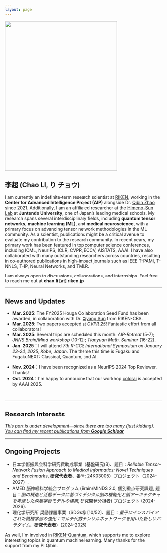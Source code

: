 ```yaml
---
layout: page
---
```


<!-- # About Me -->

<img src="https://ChaoLiAtRIKEN.github.io/113201734931851.jpg" class="floatpic" width="360" height="480">

## 李超 (Chao LI, り チョウ)

<!-- *<ins>This page is still under development—apologies for the delay! Please feel free to contact me via email if you have any questions.</ins>* -->

I am currently an indefinite-term research scientist at [RIKEN](https://www.riken.jp), working in the **Center for Advanced Intelligence Project (AIP)** alongside Dr. [Qibin Zhao](https://qibinzhao.github.io) since 2021. Additionally, I am an affiliated researcher at the [Himeno-Sun Lab](https://himeno-sun-lab.github.io) at **Juntendo University**, one of Japan’s leading medical schools. My research spans several interdisciplinary fields, including **quantum tensor networks**, **machine learning (ML)**, and **medical neuroscience**, with a primary focus on advancing tensor network methodologies in the ML community. As a scientist, publications might be a critical avenue to evaluate my contribution to the research community. In recent years, my primary work has been featured in top computer science conferences, including ICML, NeurIPS, ICLR, CVPR, ECCV, AISTATS, AAAI. I have also collaborated with many outstanding researchers across countries, resulting in co-authored publications in high-impact journals such as IEEE T-PAMI, T-NNLS, T-IP, Neural Networks, and TMLR.

<!-- I am actively involved in the academic community, regularly serving as a (senior) reviewer for prestigious conferences like ICML, NeurIPS, ICLR, AAAI, and IJCAI. In recognition of my contributions, I received the **RIKEN Ohbu Research Incentive Award** in 2020. -->


I am always open to discussions, collaborations, and internships. Feel free to reach me out at **chao.li [at] riken.jp**.

<!-- Here is **李超 (Chao LI, り　チョウ)**.

*The page is still under development (sorry for my lazy personality). Please feel free to contact me by email if you have any question.*

I am currently an indefinite-term research scientist at[RIKEN] (https://www.riken.jp) since 2021, working in the Center for Advanced Intelligence Project (AIP) together with Dr. [Qibin Zhao] (https://qibinzhao.github.io). I am also cocurrently a affilated researcher at [Himeno-Sun Lab] (https://himeno-sun-lab.github.io) of Juntendo university (Top medical school in Japan). In the recent years, my research interests involves various fields including tensor networks, machine learning (ML), quantum computing, and computional neurosience. However, my contribution is mainly on tensor networks in the ML society.

As a scientst, publications might be the most important contribution to the society. In past years, my major works are main published in conferences of computer science such as ICML, NeurIPS, ICLR, CVPR, ECCV, AISTATS, AAAI. I have lots of colaboration with other execellent reseachers, with who I am luckily invovled as co-authors in journals such as IEEE T-PAMI, TMLR, T-NNLS, and T-IP. I regularly serves as a (senior) reviewer of ICML, NeurIPS, ICLR, AAAI and IJCAI, and so on, and received the RIKEN Ohbu Research Incentive Award in 2020.

If you are interested in my reseearch, I am always open to discussions and collaborations. Feel free to reach out to me at - chao.li [at] riken.jp. -->


<!-- I am a graduate student in the Department of Engineering at the University of Cambridge, advised by [Prof. Özgür Akan](https://ioe.eng.cam.ac.uk/directory/akan), within [Internet of Everything (IoE) Group](https://ioe.eng.cam.ac.uk/). I also spent a lovely summer research program with [Prof. Pietro Liò](https://www.cl.cam.ac.uk/~pl219/) at [Artificial Intelligence Group](https://www.cl.cam.ac.uk/research/ai/). Prior to Cambridge,  I have worked on System Engineering, Cybersecurity and Wireless Communication with [Prof. Zhezhuang Xu](https://scholar.google.com.hk/citations?user=iZ7LQRkAAAAJ&hl=zh-CN) and [Dr. Meng Yuan](https://myuan27.github.io/). Recently, I was honored to be selected as **AAAI and SIGKDD Undergraduate Scholars**.

If you are interested in any aspect of me, I am always open to discussions and collaborations. Feel free to reach out to me at - hc663 [at] cam.ac.uk -->

---

## News and Updates
- **Mar. 2025**:  The FY2025 Houga Collaboration Seed Fund has been awarded, in collaboration with Dr. [Xiyang Sun](https://albertlordsun.github.io/biography/) from RIKEN-CBS.
- **Mar. 2025**: Two papers accepted at [*CVPR'25*](https://cvpr.thecvf.com)! Fantastic effort from all collaborators!
- **Mar. 2025**: Several trips are scheduled this month: *AIP-Retreat* (5-7); *JNNS Brain/Mind workshop* (10-12); *Tianyuan Math. Seminar* (16-22).
- **Jan. 2025**：I will attend *7th R-CCS International Symposium on January 23-24, 2025, Kobe, Japan*. The theme this time is Fugaku and FugakuNEXT: Classical, Quantum, and AI.
<!-- - **Dec. 2024**：Thrilled to launch my personal homepage! Thanks to Yuchen for the technical support. -->
- **Nov. 2024**：I have been recognized as a NeurIPS 2024 Top Reviewer. Thanks!
- **Oct. 2024**：I'm happy to annoucne that our workhop [colorai](https://april-tools.github.io/colorai/) is accepted by AAAI 2025. 


<!-- - **May 2024：**My bachelor thesis won the Annual Best Thesis Award (Top 1/300).
- **April 2024：**Our work *BLEGuard* has been accepted to [MobiSys 2024](https://www.sigmobile.org/mobisys/2024/) as a poster paper. See you in Japan!
- **March 2024：**Very excited to get a MPhil offer from Engineering department at Cambridge University!
- **Dec 2023：**Very excited to be selected as [AAAI UC Scholar](https://aaai.org/aaai-conference/undergraduate-consortium-program/). See you in Canada!
- **Jun 2022：**Started research programme at [Cambridge AI Group](https://www.cl.cam.ac.uk/research/ai/), advised by Prof. Pietro Liò. -->

<br>

<!-- <blockquote class="twitter-tweet"><p lang="en" dir="ltr">Thrilled to be an AAAI-UC Scholar at <a href="https://twitter.com/hashtag/AAAI24?src=hash&amp;ref_src=twsrc%5Etfw">#AAAI24</a>, thanks to <a href="https://twitter.com/hashtag/AAAI?src=hash&amp;ref_src=twsrc%5Etfw">#AAAI</a> &amp; <a href="https://twitter.com/hashtag/GoogleExploreCSR?src=hash&amp;ref_src=twsrc%5Etfw">#GoogleExploreCSR</a> for the sponsorship. Grateful for the knowledge gained and new friendships formed.<br><br>Wonderful trip in Vancouver. Looking forward to staying connected with all.<a href="https://twitter.com/hashtag/AAAI24?src=hash&amp;ref_src=twsrc%5Etfw">#AAAI24</a> <a href="https://twitter.com/hashtag/Vancouver?src=has h&amp;ref_src=twsrc%5Etfw">#Vancouver</a> <a href="https://twitter.com/hashtag/GoogleExploreCSR?src=hash&amp;ref_src=twsrc%5Etfw">#GoogleExploreCSR</a> <a href="https://t.co/wUQUp8XlSM">pic.twitter.com/wUQUp8XlSM</a></p>&mdash; Hanlin CAI (seeking a PhD position 2025) (@lancecai2002) <a href="https://twitter.com/lancecai2002/status/1762210025173344260?ref_src=twsrc%5Etfw">February 26, 2024</a></blockquote> <script async src="https://platform.twitter.com/widgets.js" charset="utf-8"></script> -->


---

## Research Interests
*<ins>This part is  under development—since there are too many (just kidding). You can find my recent publications from **[Google Schloar](https://scholar.google.com/citations?user=i4JrumAAAAAJ&hl=zh-CN)**</ins>*

<!-- - Cyber-Physical System
- Applied Machine Learning

My current research focuses on practical problems that artificial intelligence faces in real life. My interests are on the **Machine Learning** and its applications in **Industrial IoT**. In a word, advanced technologies like ML and IoT positively influence the life of everybody.  I wish to devote my talent to this meaningful cause and bring well-being to society. -->


<!-- - [Internet of Everything](https://scholar.google.com/citations?view_op=search_authors&hl=zh-CN&mauthors=label:internet_of_everything)
- Cyber-Physical System
- Applied Machine Learning

My current research focuses on practical problems that artificial intelligence faces in real life. My interests are on the **Machine Learning** and its applications in **Industrial IoT**. In a word, advanced technologies like ML and IoT positively influence the life of everybody.  I wish to devote my talent to this meaningful cause and bring well-being to society. -->

---

## Ongoing Projects 
- 日本学術振興会科学研究費助成事業（基盤研究(B)、題目：*Reliable Tensor-Network Fusion Approach to Medical Informatics: Novel Techniques and Benchmarks*, **研究代表者**、番号: 24K03005）プロジェクト（2024-2027）. 
- AMED 脳神経科学統合プログラム (Brain/MINDS 2.0, 個別重点研究課題, 題目：*脳の構造と活動データに基づくデジタル脳の機能化と脳アーキテクチャを考慮した深層学習モデルの構築*, 研究開発分担者) プロジェクト (2024-2026).
- 理化学研究所 奨励課題事業（SDGs枠 [10/52]、題目：*量子にインスパイアされた機械学習の強化：マルチ代数テンソルネットワークを用いた新しいパラダイム*、**研究代表者**）(2024-2025)

As well, I'm involved in [RIKEN-Quantum](https://rq.riken.jp), which supports me to explore interesting topics in quantum machine learning. Many thanks for the support from my PI Qibin.